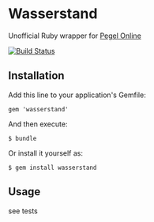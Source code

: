 # Wasserstand

Unofficial Ruby wrapper for [Pegel Online](http://www.pegelonline.wsv.de/)

[![Build Status](https://secure.travis-ci.org/nerab/wasserstand.png?branch=master)](http://travis-ci.org/nerab/wasserstand)

## Installation

Add this line to your application's Gemfile:

    gem 'wasserstand'

And then execute:

    $ bundle

Or install it yourself as:

    $ gem install wasserstand

## Usage

see tests
